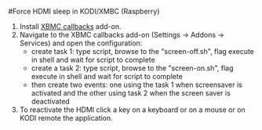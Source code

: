 #Force HDMI sleep in KODI/XMBC (Raspberry)

1. Install [XBMC callbacks](http://kodi.wiki/view/Add-on:Kodi_Callbacks) add-on.
2. Navigate to the XBMC callbacks add-on (Settings -> Addons -> Services) and open the configuration:
	- create task 1: type script, browse to the "screen-off.sh", flag execute in shell and wait for script to complete
	- create a task 2: type script, browse to the "screen-on.sh", flag execute in shell and wait for script to complete
    - then create two events: one using the task 1 when screensaver is activated and the other using task 2 when the screen saver is deactivated
3. To reactivate the HDMI click a key on a keyboard or on a mouse or on KODI remote the application.
